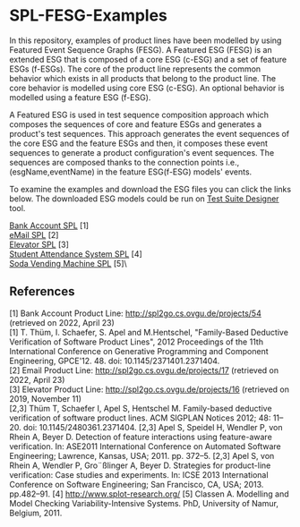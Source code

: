 # SPL-FESG-Examples

In this repository, examples of product lines have been modelled by using Featured Event Sequence Graphs (FESG). A Featured ESG (FESG) is an extended ESG that is composed of a core ESG (c-ESG) and a set of feature ESGs (f-ESGs). The core of the product line represents the common behavior which exists in all products that belong to the product line. The core behavior is modelled using core ESG (c-ESG). An optional behavior is modelled using a feature ESG (f-ESG).

A Featured ESG is used in test sequence composition approach which composes the sequences of core and feature ESGs and generates a product's test sequences. This approach generates the event sequences of the core ESG and the feature ESGs and then, it composes these event sequences to generate a product configuration's event sequences. The sequences are composed thanks to the connection points i.e., (esgName,eventName) in the feature ESG(f-ESG) models' events.

To examine the examples and download the ESG files you can click the links below. The downloaded ESG models could be run on [Test Suite Designer](http://download.ivknet.de/) tool.

[Bank Account SPL](https://github.com/esg4aspl/SPL-FESG-Examples/blob/master/BankAccountProductLine.md) [1] \
[eMail SPL](https://github.com/esg4aspl/SPL-FESG-Examples/blob/master/EmailProductLine.md) [2] \
[Elevator SPL](https://github.com/esg4aspl/SPL-FESG-Examples/blob/master/ElevatorProductLine.md) [3]\
[Student Attendance System SPL](https://github.com/esg4aspl/SPL-FESG-Examples/blob/master/StudentAttendanceSystemSPL.md) [4]\
[Soda Vending Machine SPL](https://github.com/esg4aspl/SPL-FESG-Examples/blob/master/SodaVendingMachineSPL.md) [5]\


## References

[1] Bank Account Product Line: http://spl2go.cs.ovgu.de/projects/54 (retrieved on 2022, April 23) \
[1] T. Thüm, I. Schaefer, S. Apel and M.Hentschel, "Family-Based Deductive Verification of Software Product Lines", 2012 Proceedings of the 11th International Conference on Generative Programming and Component Engineering, GPCE'12. 48. doi: 10.1145/2371401.2371404. \
[2] Email Product Line: http://spl2go.cs.ovgu.de/projects/17 (retrieved on 2022, April 23) \
[3] Elevator Product Line: http://spl2go.cs.ovgu.de/projects/16 (retrieved on 2019, November 11) \
[2,3] Thüm T, Schaefer I, Apel S, Hentschel M. Family-based deductive verification of software product lines. ACM SIGPLAN Notices 2012; 48: 11–20. doi: 10.1145/2480361.2371404.
[2,3] Apel S, Speidel H, Wendler P, von Rhein A, Beyer D. Detection of feature interactions using feature-aware verification. In: ASE2011 International Conference on Automated Software Engineering; Lawrence, Kansas, USA; 2011. pp. 372–5.
[2,3] Apel S, von Rhein A, Wendler P, Gro¨ßlinger A, Beyer D. Strategies for product-line verification: Case studies and experiments. In: ICSE 2013 International Conference on Software Engineering; San Francisco, CA, USA; 2013. pp.482–91.
[4] http://www.splot-research.org/
[5] Classen A. Modelling and Model Checking Variability-Intensive Systems. PhD, University of Namur, Belgium, 2011.
